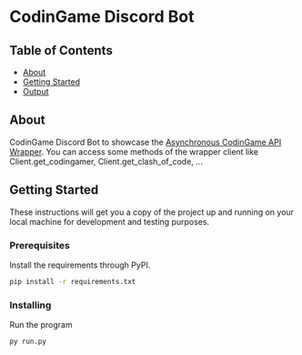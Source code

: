 # CodinGame Discord Bot

## Table of Contents

- [About](#about)
- [Getting Started](#getting_started)
- [Output](#output)

## About <a name="about"></a>

CodinGame Discord Bot to showcase the [Asynchronous CodinGame API Wrapper](https://github.com/takos22/aiocodingame). You can access some methods of the wrapper client like Client.get_codingamer, Client.get_clash_of_code, ...

## Getting Started <a name="getting_started"></a>

These instructions will get you a copy of the project up and running on your local machine for development and testing purposes.

### Prerequisites

Install the requirements through PyPI.

```sh
pip install -r requirements.txt
```

### Installing

Run the program

```sh
py run.py
```
